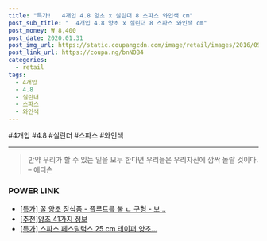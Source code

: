 ```yaml
--- 
title: "특가!   4개입 4.8 양초 x 실린더 8 스파스 와인색 cm" 
post_sub_title: "  4개입 4.8 양초 x 실린더 8 스파스 와인색 cm" 
post_money: ₩ 8,400 
post_date: 2020.01.31 
post_img_url: https://static.coupangcdn.com/image/retail/images/2016/09/07/17/6/2f66f1a2-6dc2-4444-93d5-7f1e09d9d4e6.jpg 
post_link_url: https://coupa.ng/bnNOB4 
categories: 
  - retail 
tags: 
  - 4개입 
  - 4.8 
  - 실린더 
  - 스파스 
  - 와인색 
--- 
```

  #4개입 #4.8 #실린더 #스파스 #와인색 
<hr> 

> 만약 우리가 할 수 있는 일을 모두 한다면 우리들은 우리자신에 깜짝 놀랄 것이다. – 에디슨 


### POWER LINK

* <a href="https://blog.naver.com/an0733/221788505073" target="_blank">[특가] 꿀 양초 장식품 - 플루트를 불 ㄴ 구형 - 보...</a>
* <a href="https://blog.naver.com/fasyy4321/221791103514" target="_blank">[추천]양초 41가지 정보</a>
* <a href="https://blog.naver.com/sakai111/221792253095" target="_blank">[특가] 스파스 페스틸럭스 25 cm 테이퍼 양초...</a>
